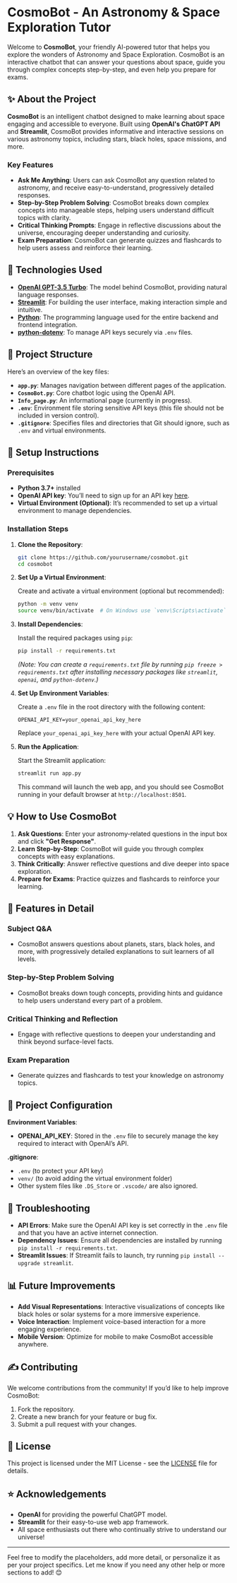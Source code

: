 # CosmoBot - An Astronomy & Space Exploration Tutor

Welcome to **CosmoBot**, your friendly AI-powered tutor that helps you explore the wonders of Astronomy and Space Exploration. CosmoBot is an interactive chatbot that can answer your questions about space, guide you through complex concepts step-by-step, and even help you prepare for exams.

## ✨ About the Project

**CosmoBot** is an intelligent chatbot designed to make learning about space engaging and accessible to everyone. Built using **OpenAI's ChatGPT API** and **Streamlit**, CosmoBot provides informative and interactive sessions on various astronomy topics, including stars, black holes, space missions, and more.

### Key Features

- **Ask Me Anything**: Users can ask CosmoBot any question related to astronomy, and receive easy-to-understand, progressively detailed responses.
- **Step-by-Step Problem Solving**: CosmoBot breaks down complex concepts into manageable steps, helping users understand difficult topics with clarity.
- **Critical Thinking Prompts**: Engage in reflective discussions about the universe, encouraging deeper understanding and curiosity.
- **Exam Preparation**: CosmoBot can generate quizzes and flashcards to help users assess and reinforce their learning.

## 🚀 Technologies Used

- **[OpenAI GPT-3.5 Turbo](https://beta.openai.com/docs/models/gpt-3-5)**: The model behind CosmoBot, providing natural language responses.
- **[Streamlit](https://streamlit.io/)**: For building the user interface, making interaction simple and intuitive.
- **[Python](https://www.python.org/)**: The programming language used for the entire backend and frontend integration.
- **[python-dotenv](https://pypi.org/project/python-dotenv/)**: To manage API keys securely via `.env` files.

## 📂 Project Structure

Here’s an overview of the key files:

- **`app.py`**: Manages navigation between different pages of the application.
- **`CosmoBot.py`**: Core chatbot logic using the OpenAI API.
- **`Info_page.py`**: An informational page (currently in progress).
- **`.env`**: Environment file storing sensitive API keys (this file should not be included in version control).
- **`.gitignore`**: Specifies files and directories that Git should ignore, such as `.env` and virtual environments.

## 🔧 Setup Instructions

### Prerequisites

- **Python 3.7+** installed
- **OpenAI API key**: You’ll need to sign up for an API key [here](https://platform.openai.com/signup/).
- **Virtual Environment (Optional)**: It’s recommended to set up a virtual environment to manage dependencies.

### Installation Steps

1. **Clone the Repository**:

   ```sh
   git clone https://github.com/yourusername/cosmobot.git
   cd cosmobot
   ```

2. **Set Up a Virtual Environment**:

   Create and activate a virtual environment (optional but recommended):

   ```sh
   python -m venv venv
   source venv/bin/activate  # On Windows use `venv\Scripts\activate`
   ```

3. **Install Dependencies**:

   Install the required packages using `pip`:

   ```sh
   pip install -r requirements.txt
   ```

   *(Note: You can create a `requirements.txt` file by running `pip freeze > requirements.txt` after installing necessary packages like `streamlit`, `openai`, and `python-dotenv`.)*

4. **Set Up Environment Variables**:

   Create a `.env` file in the root directory with the following content:

   ```plaintext
   OPENAI_API_KEY=your_openai_api_key_here
   ```

   Replace `your_openai_api_key_here` with your actual OpenAI API key.

5. **Run the Application**:

   Start the Streamlit application:

   ```sh
   streamlit run app.py
   ```

   This command will launch the web app, and you should see CosmoBot running in your default browser at `http://localhost:8501`.

## 💡 How to Use CosmoBot

1. **Ask Questions**: Enter your astronomy-related questions in the input box and click **"Get Response"**.
2. **Learn Step-by-Step**: CosmoBot will guide you through complex concepts with easy explanations.
3. **Think Critically**: Answer reflective questions and dive deeper into space exploration.
4. **Prepare for Exams**: Practice quizzes and flashcards to reinforce your learning.

## 🌌 Features in Detail

### Subject Q&A
- CosmoBot answers questions about planets, stars, black holes, and more, with progressively detailed explanations to suit learners of all levels.

### Step-by-Step Problem Solving
- CosmoBot breaks down tough concepts, providing hints and guidance to help users understand every part of a problem.

### Critical Thinking and Reflection
- Engage with reflective questions to deepen your understanding and think beyond surface-level facts.

### Exam Preparation
- Generate quizzes and flashcards to test your knowledge on astronomy topics.

## 🚧 Project Configuration

**Environment Variables**:
- **OPENAI_API_KEY**: Stored in the `.env` file to securely manage the key required to interact with OpenAI’s API.

**.gitignore**:
- `.env` (to protect your API key)
- `venv/` (to avoid adding the virtual environment folder)
- Other system files like `.DS_Store` or `.vscode/` are also ignored.

## 🤖 Troubleshooting

- **API Errors**: Make sure the OpenAI API key is set correctly in the `.env` file and that you have an active internet connection.
- **Dependency Issues**: Ensure all dependencies are installed by running `pip install -r requirements.txt`.
- **Streamlit Issues**: If Streamlit fails to launch, try running `pip install --upgrade streamlit`.

## 📊 Future Improvements

- **Add Visual Representations**: Interactive visualizations of concepts like black holes or solar systems for a more immersive experience.
- **Voice Interaction**: Implement voice-based interaction for a more engaging experience.
- **Mobile Version**: Optimize for mobile to make CosmoBot accessible anywhere.

## ✍️ Contributing

We welcome contributions from the community! If you’d like to help improve CosmoBot:
1. Fork the repository.
2. Create a new branch for your feature or bug fix.
3. Submit a pull request with your changes.

## 📝 License

This project is licensed under the MIT License - see the [LICENSE](LICENSE) file for details.

## ⭐ Acknowledgements

- **OpenAI** for providing the powerful ChatGPT model.
- **Streamlit** for their easy-to-use web app framework.
- All space enthusiasts out there who continually strive to understand our universe!

---

Feel free to modify the placeholders, add more detail, or personalize it as per your project specifics. Let me know if you need any other help or more sections to add! 😊
